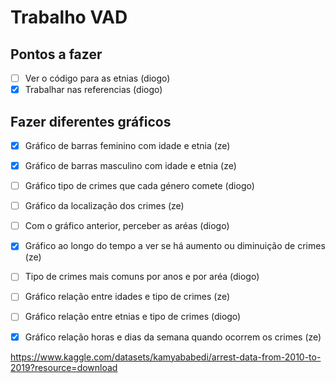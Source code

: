 # Trabalho VAD

## Pontos a fazer

- [ ] Ver o código para as etnias (diogo)
- [x] Trabalhar nas referencias (diogo)

## Fazer diferentes gráficos

- [x] Gráfico de barras feminino com idade e etnia (ze)
- [x] Gráfico de barras masculino com idade e etnia (ze)
- [ ] Gráfico tipo de crimes que cada género comete (diogo)
- [ ] Gráfico da localização dos crimes (ze)
- [ ] Com o gráfico anterior, perceber as aréas (diogo)
- [x] Gráfico ao longo do tempo a ver se há aumento ou diminuição de crimes (ze)
- [ ] Tipo de crimes mais comuns por anos e por aréa (diogo)
- [ ] Gráfico relação entre idades e tipo de crimes (ze)
- [ ] Gráfico relação entre etnias e tipo de crimes (diogo)
- [x] Gráfico relação horas e dias da semana quando ocorrem os crimes (ze)


https://www.kaggle.com/datasets/kamyababedi/arrest-data-from-2010-to-2019?resource=download